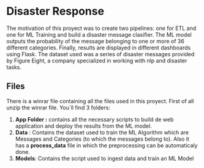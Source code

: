 # Disaster Response

The motivation of this proyect was to create two pipelines: one for ETL and one for ML Training and build a disaster message clasifier. The ML model outputs the probability of the message belonging to one or more of 36 different categories. Finally, results are displayed in different dashboards using Flask. The dataset used was a series of disaster messages provided by Figure Eight, a company specialized in working with nlp and disaster tasks.

## Files

There is a winrar file containing all the files used in this proyect. First of all unzip the winrar file. You´ll find 3 folders:

1) __App Folder :__ contains all the necessary scripts to build de web application and deploy the results from the ML model.
2) __Data__ : Contains the dataset used to train the ML Algorithm which are Messages and Categories (to which the messages belong to). Also it has a __process_data__ file in which the preprocessing can be automaticaly done.
3) __Models__: Contains the script used to ingest data and train an ML Model

